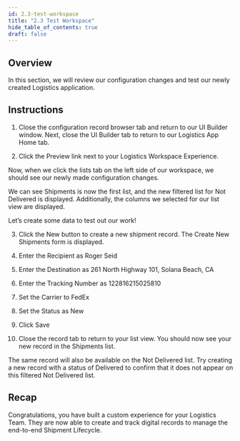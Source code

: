 ```yaml
---
id: 2.3-test-workspace
title: "2.3 Test Workspace"
hide_table_of_contents: true
draft: false
---
```


## Overview

In this section, we will review our configuration changes and test our newly created Logistics application.

## Instructions


1.	Close the configuration record browser tab and return to our UI Builder window. Next, close the UI Builder tab to return to our Logistics App Home tab.

2.	Click the Preview link next to your Logistics Workspace Experience.

Now, when we click the lists tab on the left side of our workspace, we should see our newly made configuration changes.
 

 

We can see Shipments is now the first list, and the new filtered list for Not Delivered is displayed. Additionally, the columns we selected for our list view are displayed.

Let’s create some data to test out our work!

3.	Click the New button to create a new shipment record.
The Create New Shipments form is displayed.

4.	Enter the Recipient as Roger Seid

5.	Enter the Destination as 261 North Highway 101, Solana Beach, CA

6.	Enter the Tracking Number as 122816215025810

7.	Set the Carrier to FedEx

8.	Set the Status as New

9.	Click Save
 

10.	Close the record tab to return to your list view. You should now see your new record in the Shipments list.

The same record will also be available on the Not Delivered list. Try creating a new record with a status of Delivered to confirm that it does not appear on this filtered Not Delivered list.


## Recap


Congratulations, you have built a custom experience for your Logistics Team. They are now able to create and track digital records to manage the end-to-end Shipment Lifecycle.
